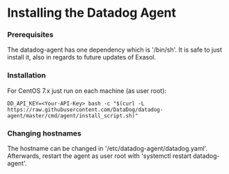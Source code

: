 # Installing the Datadog Agent 
### Prerequisites

The datadog-agent has one dependency which is '/bin/sh'. It is safe to just install it, also in regards to future updates of Exasol.

### Installation

For CentOS 7.x just run on each machine (as user root):


```
DD_API_KEY=<Your-API-Key> bash -c "$(curl -L https://raw.githubusercontent.com/DataDog/datadog-agent/master/cmd/agent/install_script.sh)" 
```
### Changing hostnames

The hostname can be changed in '/etc/datadog-agent/datadog.yaml'. Afterwards, restart the agent as user root with 'systemctl restart datadog-agent'.

